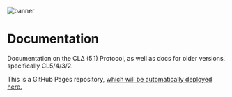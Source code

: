 ![banner](https://github.com/user-attachments/assets/ce3a4bd8-13aa-4e3c-ba99-75ed8e6a753f)

# Documentation

Documentation on the CLΔ (5.1) Protocol, as well as docs for older versions, specifically CL5/4/3/2. 

This is a GitHub Pages repository, [which will be automatically deployed here.](https://docs.mikedev101.cc/)
